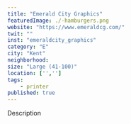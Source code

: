 ```yaml
---
title: "Emerald City Graphics"
featuredImage: ./-hamburgers.png
website: "https://www.emeraldcg.com/"
twit: ""
inst: "emeraldcity_graphics"
category: "E"
city: "Kent"
neighborhood:
size: "Large (41-100)"
location: ['','']
tags:
    - printer
published: true
---
```


Description
